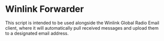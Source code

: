 # Winlink Forwarder

This script is intended to be used alongside the Winlink Global Radio Email client, where it will automatically pull received messages and upload them to a designated email address.
